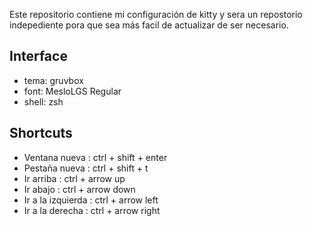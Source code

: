 Este repositorio contiene mi configuración de kitty y sera un repostorio indepediente pora que sea más facil de actualizar de ser necesario.

## Interface
- tema: gruvbox
- font: MesloLGS Regular
- shell: zsh

## Shortcuts
- Ventana nueva : ctrl + shift + enter
- Pestaña nueva : ctrl + shift + t
- Ir arriba     : ctrl + arrow up
- Ir abajo      : ctrl + arrow down
- Ir a la izquierda : ctrl + arrow left
- Ir a la derecha   : ctrl + arrow right
